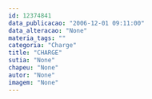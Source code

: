 ```yaml
---
id: 12374841
data_publicacao: "2006-12-01 09:11:00"
data_alteracao: "None"
materia_tags: ""
categoria: "Charge"
title: "CHARGE"
sutia: "None"
chapeu: "None"
autor: "None"
imagem: "None"
---
```

<p> </p>

